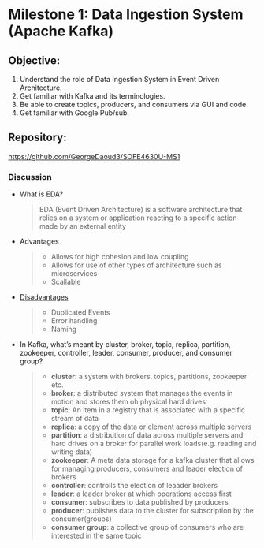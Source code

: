 # Milestone 1: Data Ingestion System (Apache Kafka)

## Objective:
1. Understand the role of Data Ingestion System in Event Driven Architecture.
2. Get familiar with Kafka and its terminologies.
3. Be able to create topics, producers, and consumers via GUI and code.
4. Get familiar with Google Pub/sub.

## Repository:
https://github.com/GeorgeDaoud3/SOFE4630U-MS1

### Discussion
- What is EDA?
    > EDA (Event Driven Architecture) is a software architecture that relies on a system or application reacting to a specific action made by an external entity
- Advantages
    > - Allows for high cohesion and low coupling
    > - Allows for use of other types of architecture such as microservices
    > - Scallable
- [Disadvantages](https://www.techtarget.com/searchapparchitecture/tip/Event-driven-architecture-pros-and-cons-Is-EDA-worth-it)
    > - Duplicated Events
    > - Error handling
    > - Naming
- In Kafka, what’s meant by cluster, broker, topic, replica, partition, zookeeper, controller, leader, consumer, producer, and consumer group?
    > - __cluster__: a system with brokers, topics, partitions, zookeeper etc.
    > - __broker__: a distributed system that manages the events in motion and stores them oh physical hard drives
    > - __topic__: An item in a registry that is associated with a specific stream of data
    > - __replica__: a copy of the data or element across multiple servers
    > - __partition__: a distribution of data across multiple servers and hard drives on a broker for parallel work loads(e.g. reading and writing data)
    > - __zookeeper__: A meta data storage for a kafka cluster that allows for managing producers, consumers and leader election of brokers
    > - __controller__: controlls the election of leaader brokers
    > - __leader__: a leader broker at which operations access first
    > - __consumer__: subscribes to data published by producers
    > - __producer__: publishes data to the cluster for subscription by the consumer(groups)
    > - __consumer group__: a collective group of consumers who are interested in the same topic